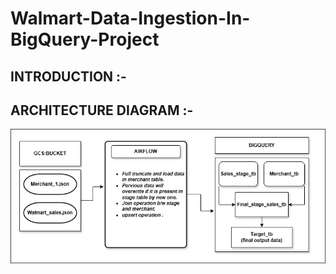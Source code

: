 # Walmart-Data-Ingestion-In-BigQuery-Project 

## INTRODUCTION :-











## ARCHITECTURE DIAGRAM :-

![Project Architecture](Walmart_p1.drawio.png)

